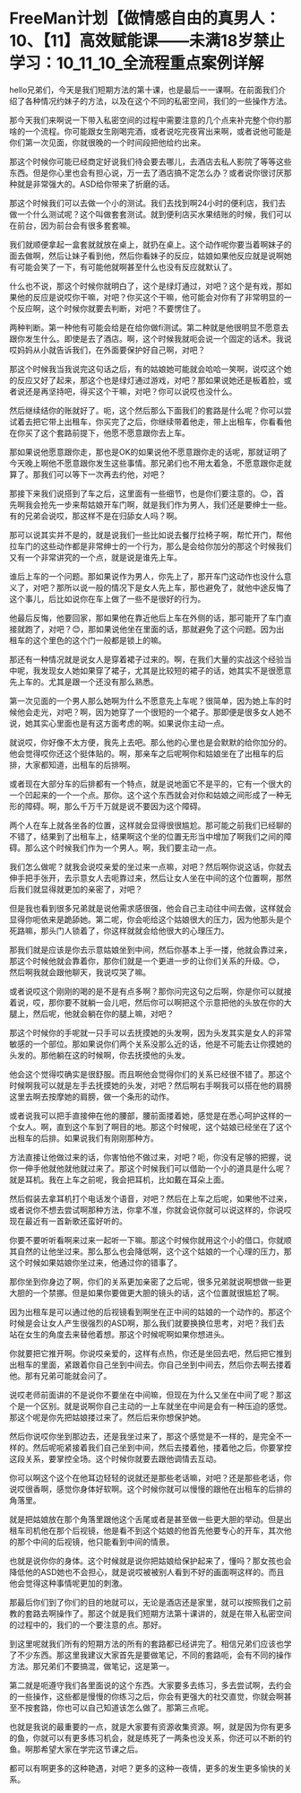 # FreeMan计划【做情感自由的真男人：10、【11】高效赋能课——未满18岁禁止学习：10_11_10_全流程重点案例详解

hello兄弟们，今天是我们短期方法的第十课，也是最后一一课啊。在前面我们介绍了各种情况约妹子的方法，以及在这个不同的私密空间，我们的一些操作方法。

那今天我们来啊说一下带入私密空间的过程中需要注意的几个点来补完整个你约那啥的一个流程。你可能跟女生刚喝完酒，或者说吃完夜宵出来啊，或者说他可能是你们第一次见面，你就很晚的一个时间段把他给约出来。

那这个时候你可能已经商定好说我们待会要去哪儿，去酒店去私人影院了等等这些东西。但是你心里也会有担心说，万一去了酒店搞不定怎么办？或者说你很讨厌那种就是非常强大的。ASD给你带来了折磨的话。

那这个时候我们可以去做一个小的测试。我们去找到啊24小时的便利店，我们去做一个什么测试呢？这个叫做套套测试。就到便利店买水果结账的时候，我们可以在前台，因为前台会有很多套套嘛。

我们就顺便拿起一盒套就就放在桌上，就扔在桌上。这个动作呢你要当着啊妹子的面去做啊，然后让妹子看到他，然后你看妹子的反应，姑娘如果他反应就是说啊她有可能会笑了一下，有可能他就啊甚至什么也没有反应就默认了。

什么也不说，那这个时候你就明白了，这个是绿灯通过，对吧？这个是有戏，那如果他的反应是说哎你干嘛，对吧？你买这个干嘛，他可能会对你有了非常明显的一个反应啊，这个时候你就要去判断，对吧？不要愣住了。

两种判断。第一种他有可能会给是在给你做fi测试。第二种就是他很明显不愿意去跟你发生什么。即使是去了酒店。啊，这个时候我就呃会说一个固定的话术。我说哎妈妈从小就告诉我们，在外面要保护好自己啊，对吧？

那这个时候我当我说完这句话之后，有的姑娘她可能就会哈哈一笑啊，说哎这个她的反应又好了起来，那这个也是绿灯通过游戏，对吧？那如果说她还是板着脸，或者说还是再坚持吧，得买这个干嘛，对吧？你可以说哎也没什么。

然后继续结你的账就好了。呃，这个然后那么下面我们的套路是什么呢？你可以尝试着去把它带上出租车，你买完了之后，你继续带着他走，带上出租车，你看看他在你买了这个套路前提下，他愿不愿意跟你去上车。

那如果说他愿意跟你走，那也是OK的如果说他不愿意跟你走的话呢，那就证明了今天晚上啊他不愿意跟你发生这些事情。那兄弟们也不用太着急，不愿意跟你走就算了。那我们可以等下一次再去约他，对吧？

那接下来我们说搭到了车之后，这里面有一些细节，也是你们要注意的。😊，首先啊我会抢先一步来帮姑娘开车门啊，就是我们作为男人，我们还是要绅士一些。有的兄弟会说哎，那这样不是在归舔女人吗？啊。

那可以说其实并不是的，就是说我们一些比如说去餐厅拉椅子啊，帮忙开门，帮他拉车门的这些动作都是非常绅士的一个行为，那么是会给你加分的那这个时候我们又有一个非常讲究的一个点，就是说是谁先上车。

谁后上车的一个问题。那如果说作为男人，你先上了，那开车门这动作也没什么意义了，对吧？那所以说一般的情况下是女人先上车，那也避免了，就他中途反悔了这个事儿，后比如说你在车上做了一些不是很好的行为。

他最后反悔，他要回家，那如果他在靠近他后上车在外侧的话，那可能开了车门直接就跑了，对吧？😊，那如果说他坐在里面的话，那就避免了这个问题。因为出租车的这个里色的这个门一般都是锁上的嘛。

那还有一种情况就是说女人是穿着裙子过来的。啊，在我们大量的实战这个经验当中呢，我发现女人她如果穿了裙子，尤其是比较短的裙子的话，她其实不是很愿意先上车的。尤其是跟一个还没有那么熟悉。

第一次见面的一个男人那么她啊为什么不愿意先上车呢？很简单，因为她上车的时候他会走光，对吧？啊，因为她穿了一个很短的一个裙子。那即便是很多女人她不说，她其实心里面也是有这方面考虑的啊。如果说你主动一点。

就说哎，你好像不太方便，我先上去吧。那么他的心里也是会默默的给你加分的。他会觉得哎你还这个挺体贴的。啊，那亲车之后呢啊你和姑娘坐在了出租车的后排，大家都知道，出租车的后排啊。

或者现在大部分车的后排都有一个特点，就是说地面它不是平的，它有一个很大的一个凹起来的一个一个点。那你。这个这个东西就会对你和姑娘之间形成了一种无形的障碍。啊，那么千万千万就是说不要因为这个障碍。

两个人在车上就各坐各的位置，这样就会显得很很尴尬。那可能之前我们已经聊的不错了，结果到了出租车上，结果啊这个坐的位置无形当中增加了啊我们之间的障碍。那么这个时候我们作为一个男人。啊，我们要主动一点。

我们怎么做呢？就我会说哎亲爱的坐过来一点嘛，对吧？然后啊你说这话，你就去伸手把手张开，去示意女人去呃靠过来，然后让女人坐在中间的这个位置啊，那然后我们就显得就更加的亲密了，对吧？

但是我也看到很多兄弟就是说他需求感很强，他会自己主动往中间去做，这样就会显得你呃依来是跪舔她。第二呢，你会呃给这个姑娘很大的压力，因为他那头是个死路嘛，那头门人锁着了，你这样就就会给他很大的心理压力。

那我们就是应该是你去示意姑娘坐到中间，然后你基本上手一搂，他就会靠过来，那这个时候他就会靠着你，那你们就是一个更进一步的让你们关系的升级。😊，然后啊我就会跟他聊天，我说哎哭了嘛。

或者说哎这个刚刚的喝的是不是有点多啊？那你问完这句之后啊，你是你可以就接着说，哎，那你要不就躺一会儿吧，然后你可以啊把这个示意把他的头放在你的大腿上，然后呢，他就会躺在你的腿上嘛，对吧？

那这个时候你的手呢就一只手可以去抚摸她的头发啊，因为头发其实是女人的非常敏感的一个部位。那如果说你们两个关系没那么近的话，他是不可能去让你摸她的头发的。那他躺在这的时候啊，你去抚摸他的头发。

他会这个觉得哎确实是很舒服。而且啊他会觉得你们的关系已经很不错了。那这个时候啊我可以就是左手去抚摸她的头发，对吧？然后啊右手啊我可以搭在他的肩膀这里去啊去按摩她的肩膀，做一个条形的动作。

或者说我可以把手直接伸在他的腰部，腰前面搂着她，感觉是在悉心呵护这样的一个女人。啊，直到这个车到了啊目的地。那这个时候呢，这个姑娘已经坐在了这个出租车的后排。如果说我们有刚刚那种方。

方法直接让他做过来的话，你害怕他不做过来，对吧？呃，你没有足够的把握，说你一伸手他就他就他就过来了。那这个时候我们可以借助一个小的道具是什么呢？就是耳机。我在上车之前呢，我会把耳机，比如戴在耳朵上面。

然后假装去拿耳机打个电话发个语音，对吧？然后在上车之后呢，如果他不过来，或者说你不想去尝试啊那种方法，你拿不准，你就会说你就可以说这样的，你说哎现在最近有一首新歌还蛮好听的。

你要不要听听看啊来过来一起听一下嘛。那这个时候你就用这个小的借口，你就顺其自然的让他坐过来。那么那么也会降低啊，这个这个姑娘的一个心理的压力，那这个时候如果姑娘你坐过来，他通过你的错事了。

那你坐到你身边了啊，你们的关系更加亲密了之后呢，很多兄弟就说啊想做一些更大胆的一个禁挪。但是如果你要做更大胆的镜头的话，这个位置就很尴尬了啊。

因为出租车是可以通过他的后视镜看到啊坐在正中间的姑娘的一个动作的。那这个时候是会让女人产生很强烈的ASD啊，那么我们就要换换位思考，对吧？我们去站在女生的角度去来替他着想。那这个时候呢啊如果你想进头。

你就要把它推开啊。你说哎亲爱的，这样有点热，你还是坐回去吧，然后把它推到出租车的里面，紧跟着你自己坐到中间去。你自己坐到中间去，然后你去啊去搂着他。那有兄弟可能就会问了。

说哎老师前面讲的不是说你不要坐在中间嘛，但现在为什么又坐在中间了呢？那这个是一个区别。就是说啊你自己主动的一上车就坐在中间是会有一种压迫的感觉。那这个呢是你先把姑娘搂过来了。然后后来你想保护她。

然后你说哎你坐到那边去，还是我坐过来了，那这个感觉是不一样的，是完全不一样的。然后呢呃紧接着我们自己坐到中间，然后去搂着他，搂着他之后，你要掌控这段关系，要掌控全场。这个时候你就要去跟他调情去互动。

你可以啊这个这个在他耳边轻轻的说就还是那些老话嘛，对吧？还是那些老话，你说哎很香啊，感觉你身体好软啊。这个时候你就可以慢慢的跟他在出租车的后排的角落里。

就是把姑娘放在那个角落里跟他这个舌尾或者是甚至做一些更大胆的举动。但是出租车司机他在那个后视镜，他是看不到这个姑娘的他首先他要专心的开车，其次他的那个中间的后视镜，他只能看到中间的情景。

也就是说你你的身体。这个时候就是说你把姑娘给保护起来了，懂吗？那女孩也会降低他的ASD她也不会担心，就是说哎被被别人看到不好的画面啊这样的。而且他会觉得这种事情呢更加的刺激。

那最后你们到了你们的目的地就可以，无论是酒店还是家里，就可以按照我们之前教的套路去啊操作了。那这个就是我们短期方法第十课讲的，就是在带入私密空间的过程中的，我们的一个要注意的点。那好。

到这里呢就我们所有的短期方法的所有的套路都已经讲完了。相信兄弟们应该也学了不少东西。那这里我建议大家首先是要做笔记，不同的套路呃，会有不同的操作方法。那兄弟们不要搞混，做笔记，这是第一。

第二就是呃遵守我们各里面说的这个东西。大家要多去练习，多去尝试啊，去约会的一些操作，这些都是慢慢的你练习之后，你会有更强大的社交直觉，你就会啊甚至不按套路，你也可以自己知道该怎么做了。那第三点呢。

也就是我说的最重要的一点，就是大家要有资源收集资源。啊，就是因为你有更多的鱼，你就可以有更多练习机会，就是练死了一两条也没关系，你还可以不断的钓鱼。啊那希望大家在学完这节课之后。

都可以有啊更多的这种艳遇，对吧？更多的这种一夜情，更多的发生更多愉快的关系。